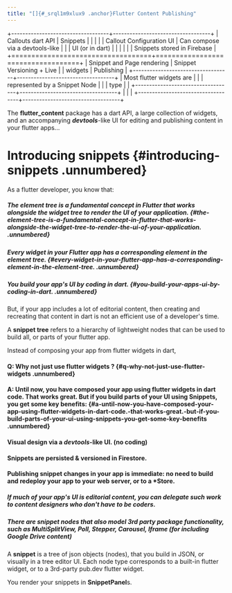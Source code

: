 ```yaml
---
title: "[]{#_srql1m9xlux9 .anchor}Flutter Content Publishing"
---
```


+-----------------------------------+-----------------------------------+
| Callouts dart API                 | Snippets                          |
|                                   |                                   |
| Callout Configuration UI          | Can compose via a devtools-like   |
|                                   | UI (or in dart)                   |
|                                   |                                   |
|                                   | Snippets stored in Firebase       |
+===================================+===================================+
| Snippet and Page rendering        | Snippet Versioning + Live         |
| widgets                           | Publishing                        |
+-----------------------------------+-----------------------------------+
| Most flutter widgets are          |                                   |
| represented by a Snippet Node     |                                   |
| type                              |                                   |
+-----------------------------------+-----------------------------------+
|                                   |                                   |
+-----------------------------------+-----------------------------------+

The **flutter_content** package has a dart API, a large collection of
widgets, and an accompanying ***devtools***-like UI for editing and
publishing content in your flutter apps...

# Introducing **snippets** {#introducing-snippets .unnumbered}

As a flutter developer, you know that:

##### *The element tree is a fundamental concept in Flutter that works alongside the widget tree to render the UI of your application.*  {#the-element-tree-is-a-fundamental-concept-in-flutter-that-works-alongside-the-widget-tree-to-render-the-ui-of-your-application. .unnumbered}

##### *Every widget in your Flutter app has a corresponding element in the element tree.* {#every-widget-in-your-flutter-app-has-a-corresponding-element-in-the-element-tree. .unnumbered}

##### *You build your app's UI by coding in dart.* {#you-build-your-apps-ui-by-coding-in-dart. .unnumbered}

But, if your app includes a lot of editorial content, then creating and
recreating that content in dart is not an efficient use of a developer's
time.

A **snippet tree** refers to a hierarchy of lightweight nodes that can
be used to build all, or parts of your flutter app.

Instead of composing your app from flutter widgets in dart,

#### Q: Why not just use flutter widgets ? {#q-why-not-just-use-flutter-widgets .unnumbered}

#### A: Until now, you have composed your app using flutter widgets in dart code. That works great. But if you build parts of your UI using Snippets, you get some key benefits:  {#a-until-now-you-have-composed-your-app-using-flutter-widgets-in-dart-code.-that-works-great.-but-if-you-build-parts-of-your-ui-using-snippets-you-get-some-key-benefits .unnumbered}

#### Visual design via a *devtools*-like UI. (no coding)

#### Snippets are persisted & versioned in Firestore.

#### Publishing snippet changes in your app is immediate: no need to build and redeploy your app to your web server, or to a \*Store.

##### If much of your app's UI is editorial content, you can delegate such work to content designers who don't have to be coders.

##### There are snippet nodes that also model 3rd party package functionality, such as MultiSplitView, Poll, Stepper, Carousel, Iframe (for including Google Drive content)

A **snippet** is a tree of json objects (nodes), that you build in JSON,
or visually in a tree editor UI. Each node type corresponds to a
built-in flutter widget, or to a 3rd-party pub.dev flutter widget.

You render your snippets in **SnippetPanel**s.
